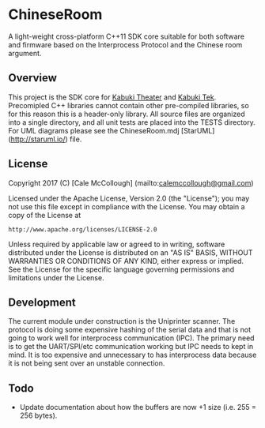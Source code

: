 # ChineseRoom
A light-weight cross-platform C++11 SDK core suitable for both software and 
firmware based on the Interprocess Protocol and the Chinese room argument.

## Overview
This project is the SDK core for [Kabuki Theater](https://github.com/Kabuki-Toolkit/Kabuki-Theater) 
and [Kabuki Tek](https://github.com/Kabuki-Toolkit/Kabuki-Tek). Precomipled 
C++ libraries cannot contain other pre-compiled libraries, so for this reason 
this is a header-only library. All source files are organized into a single 
directory, and all unit tests are placed into the TESTS directory. For UML 
diagrams please see the ChineseRoom.mdj [StarUML] (http://staruml.io/) file.

## License
Copyright 2017 (C) [Cale McCollough] (mailto:calemccollough@gmail.com)

Licensed under the Apache License, Version 2.0 (the "License");
you may not use this file except in compliance with the License.
You may obtain a copy of the License at

    http://www.apache.org/licenses/LICENSE-2.0

Unless required by applicable law or agreed to in writing, software
distributed under the License is distributed on an "AS IS" BASIS,
WITHOUT WARRANTIES OR CONDITIONS OF ANY KIND, either express or implied.
See the License for the specific language governing permissions and
limitations under the License.

## Development
The current module under construction is the Uniprinter scanner. The protocol
is doing some expensive hashing of the serial data and that is not going to
work well for interprocess communication (IPC). The primary need is to get the 
UART/SPI/etc communication working but IPC needs to kept in mind. It is too
expensive and unnecessary to has interprocess data because it is not being 
sent over an unstable connection.

## Todo
* Update documentation about how the buffers are now +1 size (i.e. 255 = 
  256 bytes).


